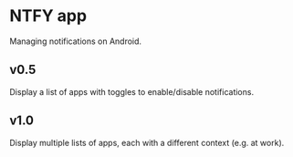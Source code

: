 # NTFY app
Managing notifications on Android.

## v0.5
Display a list of apps with toggles to enable/disable notifications.

## v1.0
Display multiple lists of apps, each with a different context (e.g. at work).
